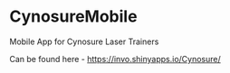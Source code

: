 # CynosureMobile
Mobile App for Cynosure Laser Trainers

Can be found here - https://invo.shinyapps.io/Cynosure/
